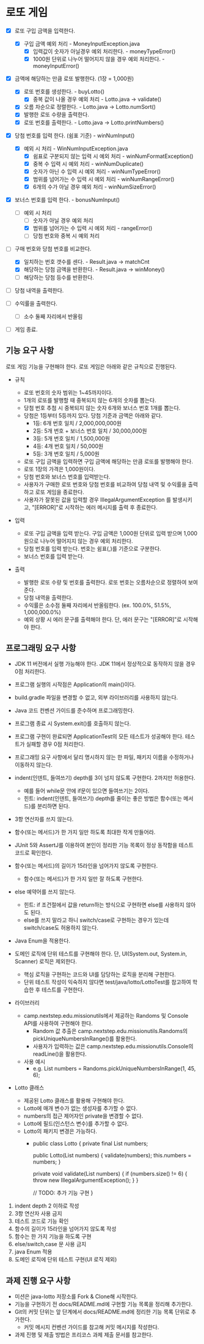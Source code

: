 # 로또 게임

- [x] 로또 구입 금액을 입력한다.
  -[x] 구입 금액 예외 처리 - MoneyInputException.java
    - [x] 입력값이 숫자가 아닐경우 예외 처리한다. - moneyTypeError()
    - [x] 1000원 단위로 나누어 떨어지지 않을 경우 예외 처리한다. - moneyInputError()
- [x] 금액에 해당하는 만큼 로또 발행한다. (1장 = 1,000원)
  - [x] 로또 번호를 생성한다. - buyLotto()
    - [x] 중복 값이 나올 경우 예외 처리 - Lotto.java -> validate()
  - [x] 오름 차순으로 정렬한다. - Lotto.java -> Lotto.numSort()
  - [x] 발행한 로또 수량을 출력한다.
  - [x] 로또 번호를 출력한다. - Lotto.java -> Lotto.printNumbers()
- [x] 당첨 번호를 입력 한다. (쉼표 기준) - winNumInput()
  - [x] 예외 시 처리 - WinNumInputException.java
    - [x] 쉼표로 구분되지 않는 입력 시 예외 처리 - winNumFormatException()
    - [x] 중복 수 입력 시 예외 처리 - winNumDuplicate()
    - [x] 숫자가 아닌 수 입력 시 예외 처리 - winNumTypeError()
    - [x] 범위를 넘어가는 수 입력 시 예외 처리 - winNumRangeError()
    - [x] 6개의 수가 아닐 경우 예외 처리 - winNumSizeError()
- [x] 보너스 번호를 입력 한다. - bonusNumInput()
  - [ ] 예외 시 처리
    - [ ] 숫자가 아닐 경우 예외 처리
    - [x] 범위를 넘어가는 수 입력 시 예외 처리 - rangeError()
    - [ ] 당첨 번호와 중복 시 예외 처리
- [ ] 구매 번호와 당첨 번호를 비교한다.
  - [x] 일치하는 번호 갯수를 센다. - Result.java -> matchCnt
  - [x] 해당하는 당첨 금액을 반환한다. - Result.java -> winMoney()
  - [ ] 해당하는 당첨 등수를 반환한다.
- [ ] 당첨 내역을 출력한다.
- [ ] 수익률을 출력한다.
  - [ ] 소수 둘째 자리에서 반올림
- [ ] 게임 종료.


## 기능 요구 사항

로또 게임 기능을 구현해야 한다. 로또 게임은 아래와 같은 규칙으로 진행된다.

* 규칙
  - 로또 번호의 숫자 범위는 1~45까지이다.
  - 1개의 로또를 발행할 때 중복되지 않는 6개의 숫자를 뽑는다.
  - 당첨 번호 추첨 시 중복되지 않는 숫자 6개와 보너스 번호 1개를 뽑는다.
  - 당첨은 1등부터 5등까지 있다. 당첨 기준과 금액은 아래와 같다.
     - 1등: 6개 번호 일치 / 2,000,000,000원
     - 2등: 5개 번호 + 보너스 번호 일치 / 30,000,000원
     - 3등: 5개 번호 일치 / 1,500,000원
     - 4등: 4개 번호 일치 / 50,000원
     - 5등: 3개 번호 일치 / 5,000원
  - 로또 구입 금액을 입력하면 구입 금액에 해당하는 만큼 로또를 발행해야 한다.
  - 로또 1장의 가격은 1,000원이다.
  - 당첨 번호와 보너스 번호를 입력받는다.
  - 사용자가 구매한 로또 번호와 당첨 번호를 비교하여 당첨 내역 및 수익률을 출력하고 로또 게임을 종료한다.
  - 사용자가 잘못된 값을 입력할 경우 IllegalArgumentException 를 발생시키고, "[ERROR]"로 시작하는 에러 메시지를 출력 후 종료한다.

* 입력
  - 로또 구입 금액을 입력 받는다. 구입 금액은 1,000원 단위로 입력 받으며 1,000원으로 나누어 떨어지지 않는 경우 예외 처리한다.
  - 당첨 번호를 입력 받는다. 번호는 쉼표(,)를 기준으로 구분한다.
  - 보너스 번호를 입력 받는다.

* 출력
  - 발행한 로또 수량 및 번호를 출력한다. 로또 번호는 오름차순으로 정렬하여 보여준다.
  - 당첨 내역을 출력한다.
  - 수익률은 소수점 둘째 자리에서 반올림한다. (ex. 100.0%, 51.5%, 1,000,000.0%)
  - 예외 상황 시 에러 문구를 출력해야 한다. 단, 에러 문구는 "[ERROR]"로 시작해야 한다.


## 프로그래밍 요구 사항

- JDK 11 버전에서 실행 가능해야 한다. JDK 11에서 정상적으로 동작하지 않을 경우 0점 처리한다.
- 프로그램 실행의 시작점은 Application의 main()이다.
- build.gradle 파일을 변경할 수 없고, 외부 라이브러리를 사용하지 않는다.
- Java 코드 컨벤션 가이드를 준수하며 프로그래밍한다.
- 프로그램 종료 시 System.exit()를 호출하지 않는다.
- 프로그램 구현이 완료되면 ApplicationTest의 모든 테스트가 성공해야 한다. 테스트가 실패할 경우 0점 처리한다.
- 프로그래밍 요구 사항에서 달리 명시하지 않는 한 파일, 패키지 이름을 수정하거나 이동하지 않는다.
- indent(인덴트, 들여쓰기) depth를 3이 넘지 않도록 구현한다. 2까지만 허용한다.
  - 예를 들어 while문 안에 if문이 있으면 들여쓰기는 2이다.
  - 힌트: indent(인덴트, 들여쓰기) depth를 줄이는 좋은 방법은 함수(또는 메서드)를 분리하면 된다.
- 3항 연산자를 쓰지 않는다.
- 함수(또는 메서드)가 한 가지 일만 하도록 최대한 작게 만들어라.
- JUnit 5와 AssertJ를 이용하여 본인이 정리한 기능 목록이 정상 동작함을 테스트 코드로 확인한다.

- 함수(또는 메서드)의 길이가 15라인을 넘어가지 않도록 구현한다.
  - 함수(또는 메서드)가 한 가지 일만 잘 하도록 구현한다.
- else 예약어를 쓰지 않는다.
  - 힌트: if 조건절에서 값을 return하는 방식으로 구현하면 else를 사용하지 않아도 된다.
  - else를 쓰지 말라고 하니 switch/case로 구현하는 경우가 있는데 switch/case도 허용하지 않는다.
- Java Enum을 적용한다.
- 도메인 로직에 단위 테스트를 구현해야 한다. 단, UI(System.out, System.in, Scanner) 로직은 제외한다.
  - 핵심 로직을 구현하는 코드와 UI를 담당하는 로직을 분리해 구현한다.
  - 단위 테스트 작성이 익숙하지 않다면 test/java/lotto/LottoTest를 참고하여 학습한 후 테스트를 구현한다.

* 라이브러리
  - camp.nextstep.edu.missionutils에서 제공하는 Randoms 및 Console API를 사용하여 구현해야 한다.
    - Random 값 추출은 camp.nextstep.edu.missionutils.Randoms의 pickUniqueNumbersInRange()를 활용한다.
    - 사용자가 입력하는 값은 camp.nextstep.edu.missionutils.Console의 readLine()을 활용한다.
  - 사용 예시 
    - e.g. List<Integer> numbers = Randoms.pickUniqueNumbersInRange(1, 45, 6);

* Lotto 클래스
  - 제공된 Lotto 클래스를 활용해 구현해야 한다.
  - Lotto에 매개 변수가 없는 생성자를 추가할 수 없다.
  - numbers의 접근 제어자인 private을 변경할 수 없다.
  - Lotto에 필드(인스턴스 변수)를 추가할 수 없다.
  - Lotto의 패키지 변경은 가능하다.
    - public class Lotto {
        private final List<Integer> numbers;

        public Lotto(List<Integer> numbers) {
          validate(numbers);
          this.numbers = numbers;
        }

        private void validate(List<Integer> numbers) {
          if (numbers.size() != 6) {
          throw new IllegalArgumentException();
             }
          }

        // TODO: 추가 기능 구현
      }
  
1. indent depth 2 이하로 작성
2. 3항 연산자 사용 금지
3. 테스트 코드로 기능 확인
4. 함수의 길이가 15라인을 넘어가지 않도록 작성
5. 함수는 한 가지 기능을 하도록 구현
6. else/switch,case 문 사용 금지
7. java Enum 적용
8. 도메인 로직에 단위 테스트 구현(UI 로직 제외)


## 과제 진행 요구 사항

- 미션은 java-lotto 저장소를 Fork & Clone해 시작한다.
- 기능을 구현하기 전 docs/README.md에 구현할 기능 목록을 정리해 추가한다.
- Git의 커밋 단위는 앞 단계에서 docs/README.md에 정리한 기능 목록 단위로 추가한다.
  - 커밋 메시지 컨벤션 가이드를 참고해 커밋 메시지를 작성한다.
- 과제 진행 및 제출 방법은 프리코스 과제 제출 문서를 참고한다.